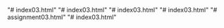 "# index03.html" 
"# index03.html" 
"# index03.html" 
"# index03.html" 
"# assignment03.html" 
"# index03.html" 
